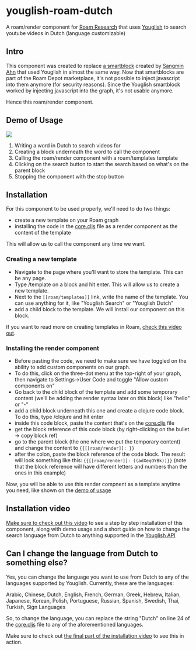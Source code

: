 # youglish-roam-dutch
A roam/render component for [Roam Research](https://roamresearch.com/) that uses [Youglish](https://youglish.com/) to search youtube videos in Dutch (language customizable)

## Intro

This component was created to replace [a smartblock](https://github.com/dvargas92495/SmartBlocks/issues/114) created by [Sangmin Ahn](https://github.com/gijigae) that used Youglish in almost the same way. Now that smartblocks are part of the Roam Depot marketplace, it's not possible to inject javascript into them anymore (for security reasons). Since the Youglish smartblock worked by injecting javascript into the graph, it's not usable anymore. 

Hence this roam/render component.

## Demo of Usage

![](https://github.com/clarapastore/youglish-roam-dutch/blob/main/demo.gif)

1) Writing a word in Dutch to search videos for
2) Creating a block underneath the word to call the component
3) Calling the roam/render component with a roam/templates template
4) Clicking on the search button to start the search based on what's on the parent block
5) Stopping the component with the stop button


## Installation

For this component to be used properly, we'll need to do two things:

- create a new template on your Roam graph
- installing the code in the [core.cljs](https://github.com/clarapastore/youglish-roam-dutch/blob/main/core.cljs) file as a render component as the content of the template

This will allow us to call the component any time we want.

### Creating a new template

- Navigate to the page where you'll want to store the template. This can be any page.
- Type /template on a block and hit enter. This will allow us to create a new template.
- Next to the `[[roam/templates]]` link, write the name of the template. You can use anything for it, like "Youglish Search" or "Youglish Dutch"
- add a child block to the template. We will install our component on this block.

If you want to read more on creating templates in Roam, [check this video out](https://www.youtube.com/watch?v=O_-lhwprLXs&ab_channel=ProductivityAcademy). 


### Installing the render component

- Before pasting the code, we need to make sure we have toggled on the ability to add custom components on our graph.
- To do this, click on the three-dot menu at the top-right of your graph, then navigate to Settings->User Code and toggle "Allow custom components on"
- Go back to the child block of the template and add some temporary content (we'll be adding the render syntax later on this block) like "hello" or "-"
- add a child block underneath this one and create a clojure code block. To do this, type /clojure and hit enter
- inside this code block, paste the content that's on the [core.cljs](https://github.com/clarapastore/youglish-roam-dutch/blob/main/core.cljs) file
- get the block reference of this code block (by right-clicking on the bullet -> copy block ref)
- go to the parent block (the one where we put the temporary content) and change the content to `{{[[roam/render]]: }}`
- after the colon, paste the block reference of the code block. The result will look something like this: `{{[[roam/render]]: ((adXeqOYBk))}}` (note that the block reference will have different letters and numbers than the ones in this example)

Now, you will be able to use this render compnent as a template anytime you need, like shown on the [demo of usage](https://github.com/clarapastore/youglish-roam-dutch#demo-of-usage)

## Installation video

[Make sure to check out this video](https://www.loom.com/share/05b1e8dbf6134144801581e90727257e) to see a step by step installation of this component, along with demo usage and a short guide on how to change the search language from Dutch to anything supported in the [Youglish API](https://youglish.com/api/doc/js-api)

## Can I change the language from Dutch to something else?

Yes, you can change the language you want to use from Dutch to any of the languages supported by Youglish. Currently, these are the languages:

Arabic, Chinese, Dutch, English, French, German, Greek, Hebrew, Italian, Japanese, Korean, Polish, Portuguese, Russian, Spanish, Swedish, Thai, Turkish, Sign Languages

So, to change the language, you can replace the string "Dutch" on line 24 of the [core.cljs](https://github.com/clarapastore/youglish-roam-dutch/blob/main/core.cljs) file to any of the aforementioned languages. 

Make sure to check out [the final part of the installation video](https://www.loom.com/share/05b1e8dbf6134144801581e90727257e) to see this in action.
